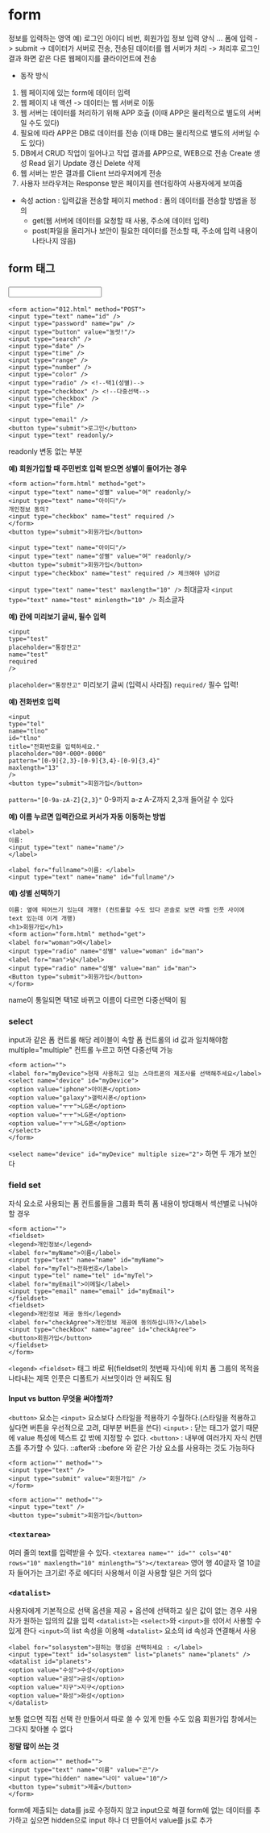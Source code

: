 # form
정보를 입력하는 영역
예) 로그인 아이디 비번, 회원가입 정보 입력 양식 ... 
폼에 입력 -> submit -> 데이터가 서버로 전송, 전송된 데이터를 웹 서버가 처리 -> 처리후 로그인 결과 화면 같은 다른 웹페이지를 클라이언트에 전송

* 동작 방식
1. 웹 페이지에 있는 form에 데이터 입력
2. 웹 페이지 내 액션 -> 데이터는 웹 서버로 이동
3. 웹 서버는 데이터를 처리하기 위해 APP 호출 (이때 APP은 물리적으로 별도의 서버일 수도 있다)
4. 필요에 따라 APP은 DB로 데이터를 전송 (이때 DB는 물리적으로 별도의 서버일 수도 있다)
5. DB에서 CRUD 작업이 일어나고 작업 결과를 APP으로, WEB으로 전송
Create 생성
Read 읽기
Update 갱신
Delete 삭제
6. 웹 서버는 받은 결과를 Client 브라우저에게 전송
7. 사용자 브라우저는 Response 받은 페이지를 렌더링하여 사용자에게 보여줌

* 속성
action : 입력값을 전송할 페이지
method : 폼의 데이터를 전송할 방법을 정의
	- get(웹 서버에 데이터를 요청할 때 사용, 주소에 데이터 입력)
	- post(파일을 올리거나 보안이 필요한 데이터를 전소할 때, 주소에 입력 내용이 나타나지 않음)

## form 태그
### <input>

```
<form action="012.html" method="POST">
<input type="text" name="id" />
<input type="password" name="pw" />
<input type="button" value="눌럿!"/>
<input type="search" />
<input type="date" />
<input type="time" />
<input type="range" />
<input type="number" />
<input type="color" />
<input type="radio" /> <!--택1(성별)-->
<input type="checkbox" /> <!--다중선택-->
<input type="checkbox" /> 
<input type="file" />
```
```
<input type="email" />
<button type="submit">로그인</button>
<input type="text" readonly/>
```
readonly 변동 없는 부분

**예) 회원가입할 때 주민번호 입력 받으면 성별이 들어가는 경우**
```
<form action="form.html" method="get">
<input type="text" name="성별" value="여" readonly/>
<input type="text" name="아이디"/>
개인정보 동의?
<input type="checkbox" name="test" required />
</form>
<button type="submit">회원가입</button>
```
```
<input type="text" name="아이디"/>
<input type="text" name="성별" value="여" readonly/>
<button type="submit">회원가입</button>
<input type="checkbox" name="test" required /> 체크해야 넘어감
```
`<input type="text" name="test" maxlength="10" />` 최대글자
`<input type="text" name="test" minlength="10" />` 최소글자

**예) 칸에 미리보기 글씨, 필수 입력**
```
<input
type="test"
placeholder="통장잔고"
name="test"
required
/>
```
`placeholder="통장잔고"` 미리보기 글씨 (입력시 사라짐)
`required/` 필수 입력!

**예) 전화번호 입력**
```
<input
type="tel"
name="tlno"
id="tlno"
title="전화번호를 입력하세요."
placeholder="00*-000*-0000"
pattern="[0-9]{2,3}-[0-9]{3,4}-[0-9]{3,4}"
maxlength="13"
/>
<button type="submit">회원가입</button>
```
`pattern="[0-9a-zA-Z]{2,3}"`
0-9까지 a-z A-Z까지 2,3개 들어갈 수 있다

**예) 이름 누르면 입력칸으로 커서가 자동 이동하는 방법**
```
<label>
이름:
<input type="text" name="name"/>
</label>
```
```
<label for="fullname">이름: </label>
<input type="text" name="name" id="fullname"/>
```

**예) 성별 선택하기**
```
이름: 옆에 띄어쓰기 있는데 개행! (컨트롤할 수도 있다 콘솔로 보면 라벨 인풋 사이에 text 있는데 이게 개행)
<h1>회원가입</h1>
<form action="form.html" method="get">
<label for="woman">여</label>
<input type="radio" name="성별" value="woman" id="man">
<label for="man">남</label>
<input type="radio" name="성별" value="man" id="man">
<Button type="submit">회원가입</button>
</form>
```
name이 통일되면 택1로 바뀌고 이름이 다르면 다중선택이 됨

### select
input과 같은 폼 컨트롤
해당 레이블이 속할 폼 컨트롤의 id 값과 일치해야함
multiple="multiple" 컨트롤 누르고 하면 다중선택 가능
```
<form action="">
<label for="myDevice">현재 사용하고 있는 스마트폰의 제조사를 선택해주세요</label>
<select name="device" id="myDevice">
<option value="iphone">아이폰</option>
<option value="galaxy">갤럭시폰</option>
<option value="ㅜㅜ">LG폰</option>
<option value="ㅜㅜ">LG폰</option>
<option value="ㅜㅜ">LG폰</option>
</select>
</form>
```
`<select name="device" id="myDevice" multiple size="2">` 하면 두 개가 보인다

### field set
자식 요소로 사용되는 폼 컨트롤들을 그룹화
특히 폼 내용이 방대해서 섹션별로 나눠야할 경우
```
<form action="">
<fieldset>
<legend>개인정보</legend>
<label for="myName">이름</label>
<input type="text" name="name" id="myName">
<label for="myTel">전화번호</label>
<input type="tel" name="tel" id="myTel">
<label for="myEmail">이메일</label>
<input type="email" name="email" id="myEmail">
</fieldset>
<fieldset>
<legend>개인정보 제공 동의</legend>
<label for="checkAgree">개인정보 제공에 동의하십니까?</label>
<input type="checkbox" name="agree" id="checkAgree">
<button>회원가입</button>
</fieldset>
</form>
```
`<legend>`
`<fieldset>` 태그 바로 뒤(fieldset의 첫번째 자식)에 위치
폼 그룹의 목적을 나타내는 제목
인풋은 디폴트가 서브밋이라 안 써줘도 됨

#### Input vs button 무엇을 써야할까?
`<button>` 요소는 `<input>` 요소보다 스타일을 적용하기 수월하다.(스타일을 적용하고 싶다면 버튼을 우선적으로 고려, 대부분 버튼을 쓴다)
`<input>` : 닫는 태그가 없기 때문에 value 특성에 텍스트 값 밖에 지정할 수 없다.
`<button>` : 내부에 여러가지 자식 컨텐츠를 추가할 수 있다. 
::after와 ::before 와 같은 가상 요소를 사용하는 것도 가능하다

```
<form action="" method="">
<input type="text" />
<input type="submit" value="회원가입" />
</form>

<form action="" method="">
<input type="text" />
<button type="submit">회원가입</button>
```

### `<textarea>`
여러 줄의 text를 입력받을 수 있다.
`<textarea name="" id="" cols="40" rows="10" maxlength="10" minlength="5"></textarea>`
영어 행 40글자 열 10글자 들어가는 크기로!
주로 에디터 사용해서 이걸 사용할 일은 거의 없다

### `<datalist>`
사용자에게 기본적으로 선택 옵션을 제공 + 옵션에 선택하고 싶은 값이 없는 경우 사용자가 원하는 임의의 값을 입력
`<datalist>`는 `<select>`와 `<input>`을 섞어서 사용할 수 있게 한다
`<input>`의 list 속성을 이용해 `<datalist>` 요소의 id 속성과 연결해서 사용
```
<label for="solasystem">원하는 행성을 선택하세요 : </label>
<input type="text" id="solasystem" list="planets" name="planets" />
<datalist id="planets">
<option value="수성">수성</option>
<option value="금성">금성</option>
<option value="지구">지구</option>
<option value="화성">화성</option>
</datalist>
```
보통 없으면 직접 선택 란 만들어서 따로 쓸 수 있게 만들 수도 있음
회원가입 창에서는 그다지 찾아볼 수 없다

**정말 많이 쓰는 것**
```
<form action="" method="">
<input type="text" name="이름" value="곤"/>
<input type="hidden" name="나이" value="10"/>
<button type="submit">제출</button>
</form>
```
form에 제출되는 data를 js로 수정하지 않고 input으로 해결
form에 없는 데이터를 추가하고 싶으면 hidden으로 input 하나 더 만들어서 value를 js로 추가
